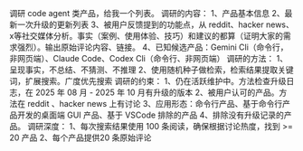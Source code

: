 调研 code agent 类产品，给我一个列表。
调研的内容：
1、产品基本信息
2、最新一次升级的更新列表
3、被用户反馈提到的功能点，从 reddit、hacker news、x等社交媒体分析。事实（案例、使用体验、技巧）和建议的都算（证明大家的需求强烈）。输出原始评论内容、链接。
4、已知候选产品：Gemini Cli（命令行，非网页端）、Claude Code、Codex Cli（命令行、非网页端）
调研的方法：
1、呈现事实，不总结、不猜测、不推理
2、使用随机种子做检索，检索结果提取关键词，扩展搜索。广度优先搜索
调研的约束：
1、仍在活跃维护中。方法检查升级日志，在 2025 年 08 月 - 2025 年 10 月有升级的版本
2、被用户认可的产品。方法在 reddit 、hacker news 上有讨论
3、应用形态：命令行产品、基于命令行产品开发的桌面端 GUI 产品、基于 VSCode 排除的产品
4、排除没有升级记录的产品。
调研深度：
1、每次搜索结果使用 100 条阅读，确保根据讨论热度，找到 >= 20 产品
2、每个产品提供20 条原始评论